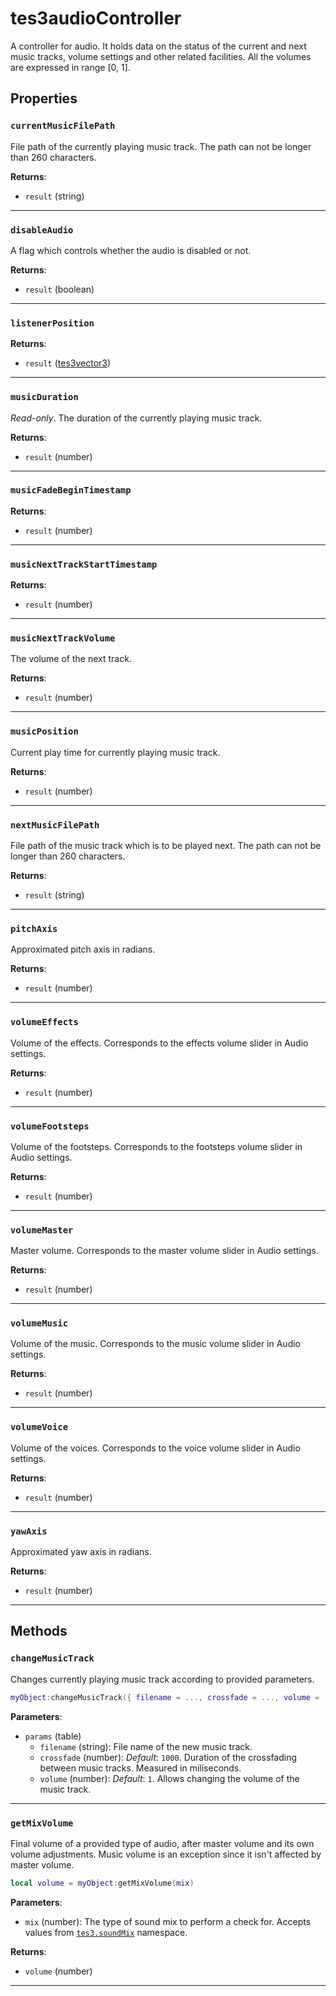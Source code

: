 <!---
	This file is autogenerated. Do not edit this file manually. Your changes will be ignored.
	More information: https://github.com/MWSE/MWSE/tree/master/docs
-->

# tes3audioController

A controller for audio. It holds data on the status of the current and next music tracks, volume settings and other related facilities. All the volumes are expressed in range [0, 1].

## Properties

### `currentMusicFilePath`

File path of the currently playing music track. The path can not be longer than 260 characters.

**Returns**:

* `result` (string)

***

### `disableAudio`

A flag which controls whether the audio is disabled or not.

**Returns**:

* `result` (boolean)

***

### `listenerPosition`



**Returns**:

* `result` ([tes3vector3](../../types/tes3vector3))

***

### `musicDuration`

*Read-only*. The duration of the currently playing music track.

**Returns**:

* `result` (number)

***

### `musicFadeBeginTimestamp`



**Returns**:

* `result` (number)

***

### `musicNextTrackStartTimestamp`



**Returns**:

* `result` (number)

***

### `musicNextTrackVolume`

The volume of the next track.

**Returns**:

* `result` (number)

***

### `musicPosition`

Current play time for currently playing music track.

**Returns**:

* `result` (number)

***

### `nextMusicFilePath`

File path of the music track which is to be played next. The path can not be longer than 260 characters.

**Returns**:

* `result` (string)

***

### `pitchAxis`

Approximated pitch axis in radians.

**Returns**:

* `result` (number)

***

### `volumeEffects`

Volume of the effects. Corresponds to the effects volume slider in Audio settings.

**Returns**:

* `result` (number)

***

### `volumeFootsteps`

Volume of the footsteps. Corresponds to the footsteps volume slider in Audio settings.

**Returns**:

* `result` (number)

***

### `volumeMaster`

Master volume. Corresponds to the master volume slider in Audio settings.

**Returns**:

* `result` (number)

***

### `volumeMusic`

Volume of the music. Corresponds to the music volume slider in Audio settings.

**Returns**:

* `result` (number)

***

### `volumeVoice`

Volume of the voices. Corresponds to the voice volume slider in Audio settings.

**Returns**:

* `result` (number)

***

### `yawAxis`

Approximated yaw axis in radians.

**Returns**:

* `result` (number)

***

## Methods

### `changeMusicTrack`

Changes currently playing music track according to provided parameters.

```lua
myObject:changeMusicTrack({ filename = ..., crossfade = ..., volume = ... })
```

**Parameters**:

* `params` (table)
	* `filename` (string): File name of the new music track.
	* `crossfade` (number): *Default*: `1000`. Duration of the crossfading between music tracks. Measured in miliseconds.
	* `volume` (number): *Default*: `1`. Allows changing the volume of the music track.

***

### `getMixVolume`

Final volume of a provided type of audio, after master volume and its own volume adjustments. Music volume is an exception since it isn't affected by master volume.

```lua
local volume = myObject:getMixVolume(mix)
```

**Parameters**:

* `mix` (number): The type of sound mix to perform a check for. Accepts values from [`tes3.soundMix`](https://mwse.github.io/MWSE/references/sound-mix-types/) namespace.

**Returns**:

* `volume` (number)

***

